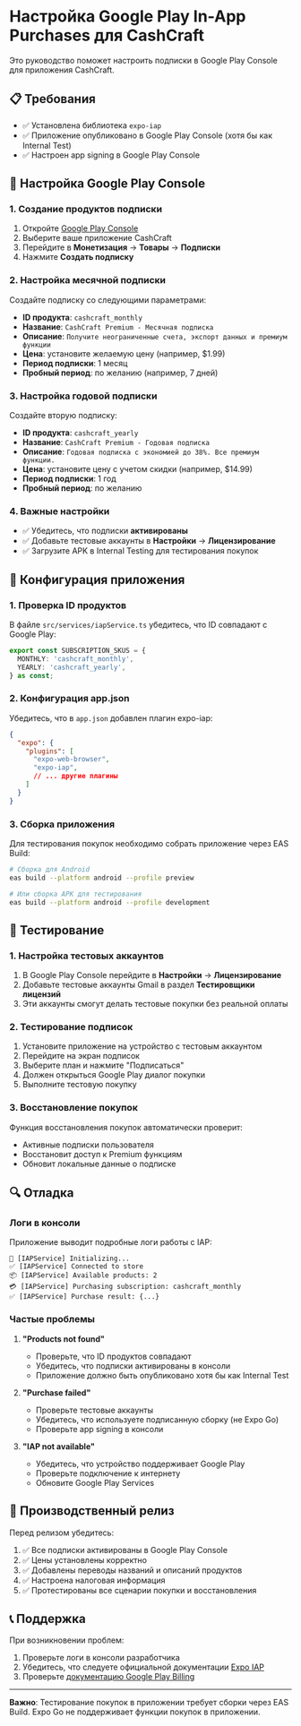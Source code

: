 # Настройка Google Play In-App Purchases для CashCraft

Это руководство поможет настроить подписки в Google Play Console для приложения CashCraft.

## 📋 Требования

- ✅ Установлена библиотека `expo-iap`
- ✅ Приложение опубликовано в Google Play Console (хотя бы как Internal Test)
- ✅ Настроен app signing в Google Play Console

## 🔧 Настройка Google Play Console

### 1. Создание продуктов подписки

1. Откройте [Google Play Console](https://play.google.com/console/)
2. Выберите ваше приложение CashCraft
3. Перейдите в **Монетизация** → **Товары** → **Подписки**
4. Нажмите **Создать подписку**

### 2. Настройка месячной подписки

Создайте подписку со следующими параметрами:

- **ID продукта**: `cashcraft_monthly`
- **Название**: `CashCraft Premium - Месячная подписка`
- **Описание**: `Получите неограниченные счета, экспорт данных и премиум функции`
- **Цена**: установите желаемую цену (например, $1.99)
- **Период подписки**: 1 месяц
- **Пробный период**: по желанию (например, 7 дней)

### 3. Настройка годовой подписки

Создайте вторую подписку:

- **ID продукта**: `cashcraft_yearly`
- **Название**: `CashCraft Premium - Годовая подписка`
- **Описание**: `Годовая подписка с экономией до 38%. Все премиум функции.`
- **Цена**: установите цену с учетом скидки (например, $14.99)
- **Период подписки**: 1 год
- **Пробный период**: по желанию

### 4. Важные настройки

- ✅ Убедитесь, что подписки **активированы**
- ✅ Добавьте тестовые аккаунты в **Настройки** → **Лицензирование**
- ✅ Загрузите APK в Internal Testing для тестирования покупок

## 📱 Конфигурация приложения

### 1. Проверка ID продуктов

В файле `src/services/iapService.ts` убедитесь, что ID совпадают с Google Play:

```typescript
export const SUBSCRIPTION_SKUS = {
  MONTHLY: 'cashcraft_monthly',
  YEARLY: 'cashcraft_yearly',
} as const;
```

### 2. Конфигурация app.json

Убедитесь, что в `app.json` добавлен плагин expo-iap:

```json
{
  "expo": {
    "plugins": [
      "expo-web-browser",
      "expo-iap",
      // ... другие плагины
    ]
  }
}
```

### 3. Сборка приложения

Для тестирования покупок необходимо собрать приложение через EAS Build:

```bash
# Сборка для Android
eas build --platform android --profile preview

# Или сборка APK для тестирования
eas build --platform android --profile development
```

## 🧪 Тестирование

### 1. Настройка тестовых аккаунтов

1. В Google Play Console перейдите в **Настройки** → **Лицензирование**
2. Добавьте тестовые аккаунты Gmail в раздел **Тестировщики лицензий**
3. Эти аккаунты смогут делать тестовые покупки без реальной оплаты

### 2. Тестирование подписок

1. Установите приложение на устройство с тестовым аккаунтом
2. Перейдите на экран подписок
3. Выберите план и нажмите "Подписаться"
4. Должен открыться Google Play диалог покупки
5. Выполните тестовую покупку

### 3. Восстановление покупок

Функция восстановления покупок автоматически проверит:
- Активные подписки пользователя
- Восстановит доступ к Premium функциям
- Обновит локальные данные о подписке

## 🔍 Отладка

### Логи в консоли

Приложение выводит подробные логи работы с IAP:

```
🔄 [IAPService] Initializing...
✅ [IAPService] Connected to store
📦 [IAPService] Available products: 2
💳 [IAPService] Purchasing subscription: cashcraft_monthly
✅ [IAPService] Purchase result: {...}
```

### Частые проблемы

1. **"Products not found"**
   - Проверьте, что ID продуктов совпадают
   - Убедитесь, что подписки активированы в консоли
   - Приложение должно быть опубликовано хотя бы как Internal Test

2. **"Purchase failed"**
   - Проверьте тестовые аккаунты
   - Убедитесь, что используете подписанную сборку (не Expo Go)
   - Проверьте app signing в консоли

3. **"IAP not available"**
   - Убедитесь, что устройство поддерживает Google Play
   - Проверьте подключение к интернету
   - Обновите Google Play Services

## 🚀 Производственный релиз

Перед релизом убедитесь:

1. ✅ Все подписки активированы в Google Play Console
2. ✅ Цены установлены корректно
3. ✅ Добавлены переводы названий и описаний продуктов
4. ✅ Настроена налоговая информация
5. ✅ Протестированы все сценарии покупки и восстановления

## 📞 Поддержка

При возникновении проблем:

1. Проверьте логи в консоли разработчика
2. Убедитесь, что следуете официальной документации [Expo IAP](https://docs.expo.dev/versions/latest/sdk/iap/)
3. Проверьте [документацию Google Play Billing](https://developer.android.com/google/play/billing)

---

**Важно**: Тестирование покупок в приложении требует сборки через EAS Build. Expo Go не поддерживает функции покупок в приложении.
